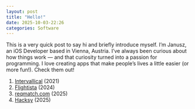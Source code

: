 ```yaml
---
layout: post
title: "Hello!" 
date: 2025-10-03-22:26
categories: Software
---
```


This is a very quick post to say hi and briefly introduce myself. I’m Janusz, an iOS Developer based in Vienna, Austria. I’ve always been curious about how things work — and that curiosity turned into a passion for programming. I love creating apps that make people’s lives a little easier (or more fun!). Check them out!


1. [Intervallical](https://apps.apple.com/pl/app/intervallical/id1578174278?l=pl) (2021)
2. [Flightista](https://apps.apple.com/pl/app/flightista/id6581491171?l=pl) (2024)
3. [reqmatch.com](https://reqmatch.com) (2025)
4. [Hacksy](https://testflight.apple.com/join/KTYHMzjT) (2025)
